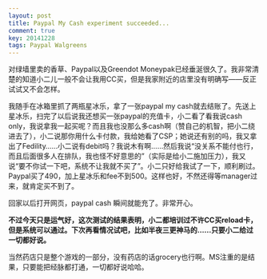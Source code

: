 ```yaml
---
layout: post
title: Paypal My Cash experiment succeeded...
comment: true
key: 20141228
tags: Paypal Walgreens
---
```


对绿墙里卖的香草、Paypal以及Greendot Moneypak已经垂涎很久了。我非常清楚的知道小二儿一般不会让我用CC买，但是我家附近的店里没有明确写——反正试试又不会怎样。

我随手在冰箱里抓了两瓶星冰乐，拿了一张paypal my cash就去结账了。先送上星冰乐，扫完了以后说我还想买一张paypal的充值卡，小二看了看我说cash only，我说拿我一起买呢？而且我也没那么多cash啊（赞自己的机智，把小二绕进去了），小二说那你用什么卡付款，我给她看了CSP；她说还有别的吗，我又拿出了Fedility……小二说有debit吗？我说木有啊……然后我说“没关系不能付也行，而且后面很多人在排队，我也怪不好意思的”（实际是给小二施加压力），我又说“要不你试一下吧，系统不让我就不买了”。小二只好给我试了一下，顺利刷过。Paypal买了490，加上星冰乐和fee不到500。这样也好，不然还得等manager过来，就肯定买不到了。

回家以后打开网页，paypal cash 瞬间就能充了。非常开心。


**不过今天只是运气好，这次测试的结果表明，小二都培训过不许CC买reload卡，但是系统可以通过。下次再看情况试吧，比如半夜三更神马的……只要小二给过一切都好说。**


当然药店只是整个游戏的一部分，没有药店的话grocery也行啊。MS注重的是结果，只要能把经脉都打通，一切都好说哈哈。
